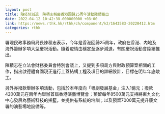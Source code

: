 ```yaml
---
layout: post
title: 隨疫情減退　陳積志稱慶香港回歸25周年活動陸續推出
date: 2022-04-12 10:42:38.000000000 +08:00
link: https://news.rthk.hk/rthk/ch/component/k2/1643583-20220412.htm
categories: rthk
---
```


署理民政事務局局長陳積志表示，今年是香港回歸25周年，政府在香港、内地及海外籌辦多項大型慶祝活動。隨着疫情由穩定至逐步減退，有關慶祝活動會陸續推出。

陳積志在立法會財務委員會特別會議上，又提到多項局方與財政預算案相關的工作，指出啟德體育園現正進行上蓋結構工程及項目的詳細設計，目標在明年年底竣工。

另外亦撥款舉辦多項活動，包括於本年度向「粵劇發展基金」注入1億元；撥款4200萬元在兩年內舉辦首屆香港演藝博覽會；預留每年8500萬元支持將東九文化中心發展為藝術科技的搖籃，並提供有系統的培訓；以及預留7000萬元提升康文署的演藝場地設備等。
